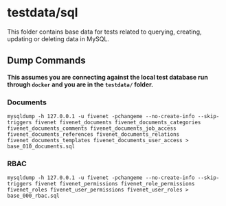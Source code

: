 # testdata/sql

This folder contains base data for tests related to querying, creating, updating or deleting data in MySQL.

## Dump Commands

**This assumes you are connecting against the local test database run through `docker` and you are in the `testdata/` folder.**

### Documents

```console
mysqldump -h 127.0.0.1 -u fivenet -pchangeme --no-create-info --skip-triggers fivenet fivenet_documents fivenet_documents_categories fivenet_documents_comments fivenet_documents_job_access fivenet_documents_references fivenet_documents_relations fivenet_documents_templates fivenet_documents_user_access > base_010_documents.sql
```

### RBAC

```console
mysqldump -h 127.0.0.1 -u fivenet -pchangeme --no-create-info --skip-triggers fivenet fivenet_permissions fivenet_role_permissions fivenet_roles fivenet_user_permissions fivenet_user_roles > base_000_rbac.sql
```
